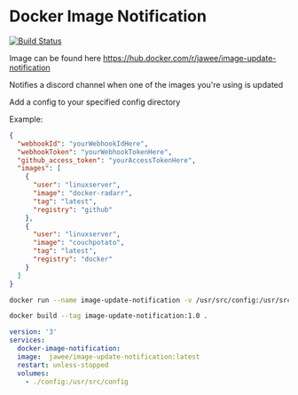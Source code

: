 # Docker Image Notification
[![Build Status](http://jenkins.home.jawee.se/buildStatus/icon?job=docker-image-update-notification%2Fmaster)](http://jenkins.home.jawee.se/job/docker-image-update-notification/job/master/)

Image can be found here https://hub.docker.com/r/jawee/image-update-notification

Notifies a discord channel when one of the images you're using is updated

Add a config to your specified config directory

Example:
```json
{
  "webhookId": "yourWebhookIdHere",
  "webhookToken": "yourWebhookTokenHere",
  "github_access_token": "yourAccessTokenHere",
  "images": [
    {
      "user": "linuxserver",
      "image": "docker-radarr",
      "tag": "latest",
      "registry": "github"
    },
    {
      "user": "linuxserver",
      "image": "couchpotato",
      "tag": "latest",
      "registry": "docker"
    }
  ]
}
```

```bash
docker run --name image-update-notification -v /usr/src/config:/usr/src/config image-update-notification:1.0
```

```bash
docker build --tag image-update-notification:1.0 .
```


```yml
version: '3'
services:
  docker-image-notification:
  image:  jawee/image-update-notification:latest
  restart: unless-stopped
  volumes:
    - ./config:/usr/src/config
```
